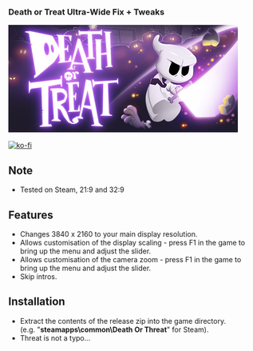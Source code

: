 ### Death or Treat Ultra-Wide Fix + Tweaks
![Game Logo](header.jpg)<br>

[![ko-fi](https://ko-fi.com/img/githubbutton_sm.svg)](https://ko-fi.com/F2F2DI3WA)<br>

## Note

- Tested on Steam, 21:9 and 32:9

## Features

- Changes 3840 x 2160 to your main display resolution.
- Allows customisation of the display scaling - press F1 in the game to bring up the menu and adjust the slider.
- Allows customisation of the camera zoom - press F1 in the game to bring up the menu and adjust the slider.
- Skip intros.

## Installation

- Extract the contents of the release zip into the game directory.<br />(e.g. "**steamapps\common\Death Or Threat**" for Steam).
- Threat is not a typo...
